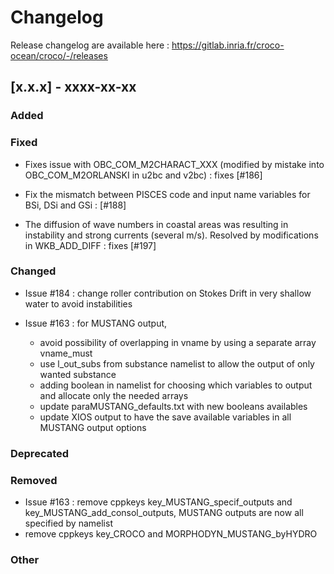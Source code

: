# Changelog

Release changelog are available here : https://gitlab.inria.fr/croco-ocean/croco/-/releases

## [x.x.x] - xxxx-xx-xx
### Added

### Fixed

- Fixes issue with OBC_COM_M2CHARACT_XXX (modified by mistake into 
  OBC_COM_M2ORLANSKI in u2bc and v2bc) : fixes [#186]

- Fix the mismatch between PISCES code and input name variables for BSi, 
  DSi and GSi : [#188]

- The diffusion of wave numbers in coastal areas was resulting in instability 
  and strong currents (several m/s). Resolved by modifications in WKB_ADD_DIFF :
  fixes [#197] 

### Changed

- Issue #184 : change roller contribution on Stokes Drift in very shallow water 
  to avoid instabilities

- Issue #163 : for MUSTANG output, 
  - avoid possibility of overlapping in vname by 
    using a separate array vname_must
  - use l_out_subs from substance namelist to allow the output of only wanted 
    substance
  - adding boolean in namelist for choosing which variables to output and 
    allocate only the needed arrays
  - update paraMUSTANG_defaults.txt with new booleans availables
  - update XIOS output to have the save available variables in all MUSTANG
    output options

### Deprecated

### Removed

- Issue #163 : remove cppkeys key_MUSTANG_specif_outputs and 
  key_MUSTANG_add_consol_outputs, MUSTANG outputs are now all 
  specified by namelist
- remove cppkeys key_CROCO and MORPHODYN_MUSTANG_byHYDRO

### Other
